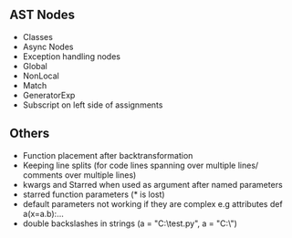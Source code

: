 ## AST Nodes
- Classes
- Async Nodes
- Exception handling nodes
- Global
- NonLocal
- Match
- GeneratorExp
- Subscript on left side of assignments

## Others
- Function placement after backtransformation
- Keeping line splits (for code lines spanning over multiple lines/ comments over multiple lines)
- kwargs and Starred when used as argument after named parameters 
- starred function parameters (* is lost)
- default parameters not working if they are complex e.g attributes def a(x=a.b):...
- double backslashes in strings (a = "C:\\test.py", a = "C:\\")